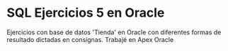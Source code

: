 # SQL Ejercicios 5 en Oracle
Ejercicios con base de datos 'Tienda' en Oracle con diferentes formas de resultado dictadas en consignas. Trabajé en Apex Oracle
